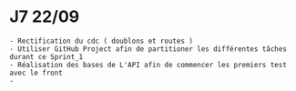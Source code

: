 # J7 22/09
    - Rectification du cdc ( doublons et routes )
    - Utiliser GitHub Project afin de partitioner les différentes tâches durant ce Sprint_1
    - Réalisation des bases de L'API afin de commencer les premiers test avec le front
    - 